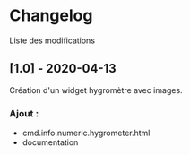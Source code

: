 # Changelog
Liste des modifications

## [1.0] - 2020-04-13
Création d'un widget hygromètre avec images.
### Ajout :
- cmd.info.numeric.hygrometer.html
- documentation
